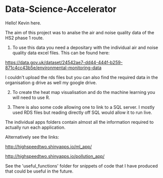 # Data-Science-Accelerator

Hello! Kevin here.

The aim of this project was to analse the air and noise quality data of the HS2 phase 1 route.

1) To use this data you need a depositary with the individual air and noise quality data excel files. This can be found here:

https://data.gov.uk/dataset/24542ae7-dd44-444f-b259-871c4cc43b5e/environmental-monitoring-data

I couldn't upload the rds files but you can also find the required data in the organisation g drive as well my google drive.

2) To create the heat map visualisation and do the machine learning you will need to use R. 

3) There is also some code allowing one to link to a SQL server. I mostly used RDS files but reading directly off SQL would allow it to run live.




The individual apps folders contain almost all the information required to actually run each application. 

Alternatively see the links:

http://highspeedtwo.shinyapps.io/ml_app/

http://highspeedtwo.shinyapps.io/pollution_app/



See the 'useful_functions' folder for snippets of code that I have produced that could be useful in the future.
